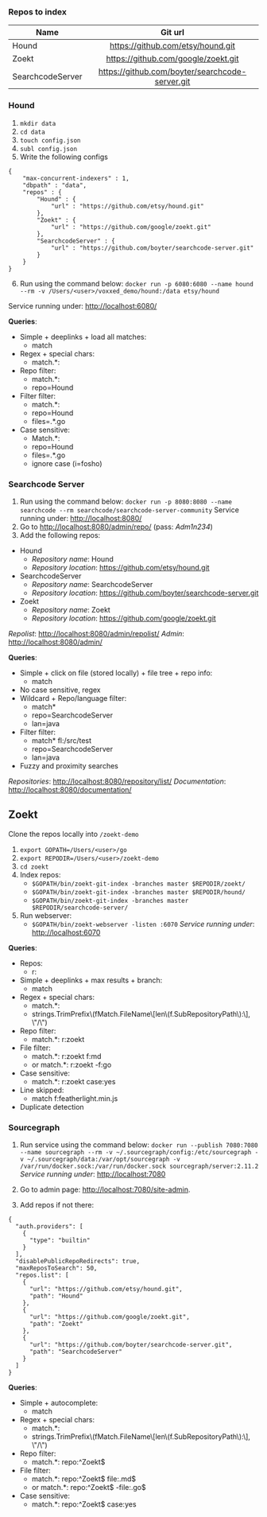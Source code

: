 ### Repos to index
| Name             | Git url                                         |
| ---------------- |:-----------------------------------------------:|
| Hound            | https://github.com/etsy/hound.git               |
| Zoekt            | https://github.com/google/zoekt.git             |
| SearchcodeServer | https://github.com/boyter/searchcode-server.git |

### Hound
1. `mkdir data`
2. `cd data` 
3. `touch config.json`
4. `subl config.json`
5. Write the following configs
```
{
    "max-concurrent-indexers" : 1,
    "dbpath" : "data",
    "repos" : {
        "Hound" : {
            "url" : "https://github.com/etsy/hound.git"
        },
        "Zoekt" : {
            "url" : "https://github.com/google/zoekt.git"
        },
        "SearchcodeServer" : {
            "url" : "https://github.com/boyter/searchcode-server.git"
        }
    }
}
```
6. Run using the command below:
`docker run -p 6080:6080 --name hound --rm -v /Users/<user>/voxxed_demo/hound:/data etsy/hound`

Service running under: [http://localhost:6080/](http://localhost:6080/)

**Queries**:
- Simple + deeplinks + load all matches:
  - match
- Regex + special chars: 
  - match.*:
- Repo filter:
  - match.*:
  - repo=Hound
- Filter filter:
  - match.*: 
  - repo=Hound
  - files=.*.go
- Case sensitive:
  - Match.*:
  - repo=Hound
  - files=.*.go
  - ignore case (i=fosho)

### Searchcode Server
1. Run using the command below:
`docker run -p 8080:8080 --name searchcode --rm searchcode/searchcode-server-community`
Service running under: [http://localhost:8080/](http://localhost:8080/)
2. Go to [http://localhost:8080/admin/repo/](http://localhost:8080/admin/repo/) (pass: *Adm1n234*) 
3. Add the following repos:
- Hound
  - *Repository name*: Hound
  - *Repository location*: https://github.com/etsy/hound.git
- SearchcodeServer 
  - *Repository name*: SearchcodeServer 
  - *Repository location*: https://github.com/boyter/searchcode-server.git
- Zoekt 
  - *Repository name*: Zoekt 
  - *Repository location*: https://github.com/google/zoekt.git

*Repolist*: [http://localhost:8080/admin/repolist/](http://localhost:8080/admin/repolist/)
*Admin*: [http://localhost:8080/admin/](http://localhost:8080/admin/)

**Queries**:
- Simple + click on file (stored locally) + file tree + repo info:
  - match
- No case sensitive, regex
- Wildcard + Repo/language filter:
  - match*
  - repo=SearchcodeServer
  - lan=java
- Filter filter:
  - match* fl:/src/test
  - repo=SearchcodeServer
  - lan=java
- Fuzzy and proximity searches

*Repositories*: [http://localhost:8080/repository/list/](http://localhost:8080/repository/list/)
*Documentation*: [http://localhost:8080/documentation/](http://localhost:8080/documentation/)

## Zoekt

Clone the repos locally into `/zoekt-demo`
1. `export GOPATH=/Users/<user>/go`
2. `export REPODIR=/Users/<user>/zoekt-demo`
3. `cd zoekt`
4. Index repos:
    - `$GOPATH/bin/zoekt-git-index -branches master $REPODIR/zoekt/`
    - `$GOPATH/bin/zoekt-git-index -branches master $REPODIR/hound/`
    - `$GOPATH/bin/zoekt-git-index -branches master $REPODIR/searchcode-server/`
5. Run webserver:
    - `$GOPATH/bin/zoekt-webserver -listen :6070`
    *Service running under*: [http://localhost:6070](http://localhost:6070)

**Queries**:
- Repos:
  - r:
- Simple + deeplinks + max results + branch:
  - match
- Regex + special chars: 
  - match.*:
  - strings.TrimPrefix\\(fMatch.FileName\\[len\\(f.SubRepositoryPath\\):\\], \\"/\\"\)
- Repo filter:
  - match.*: r:zoekt
- File filter:
  - match.*: r:zoekt f:md
  - or match.*: r:zoekt -f:go
- Case sensitive:
  - match.*: r:zoekt case:yes
- Line skipped:
  - match f:featherlight.min.js
- Duplicate detection

### Sourcegraph

1. Run service using the command below:
`docker run --publish 7080:7080 --name sourcegraph --rm -v ~/.sourcegraph/config:/etc/sourcegraph -v ~/.sourcegraph/data:/var/opt/sourcegraph -v /var/run/docker.sock:/var/run/docker.sock sourcegraph/server:2.11.2`
*Service running under*: [http://localhost:7080](http://localhost:7080)

2. Go to admin page: [http://localhost:7080/site-admin](http://localhost:7080/site-admin).
3. Add repos if not there:
```
{
  "auth.providers": [
    {
      "type": "builtin"
    }
  ],
  "disablePublicRepoRedirects": true,
  "maxReposToSearch": 50,
  "repos.list": [
    {
      "url": "https://github.com/etsy/hound.git",
      "path": "Hound"
    },
    {
      "url": "https://github.com/google/zoekt.git",
      "path": "Zoekt"
    },
    {
      "url": "https://github.com/boyter/searchcode-server.git",
      "path": "SearchcodeServer"
    }
  ]
}
```

**Queries**:
- Simple + autocomplete:
  - match
- Regex + special chars: 
  - match.*:
  - strings.TrimPrefix\\(fMatch.FileName\\[len\\(f.SubRepositoryPath\\):\\], \\"/\\"\)
- Repo filter:
  - match.*: repo:^Zoekt$ 
- File filter:
  - match.*: repo:^Zoekt$ file:\.md$ 
  - or match.*: repo:^Zoekt$ -file:\.go$
- Case sensitive:
  - match.*: repo:^Zoekt$ case:yes